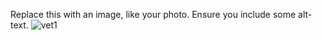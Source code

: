 Replace this with an image, like your photo. Ensure you include some alt-text.
![vet1](https://user-images.githubusercontent.com/64958196/81792233-3bebf400-9521-11ea-95e4-240131da0d3c.jpg)
